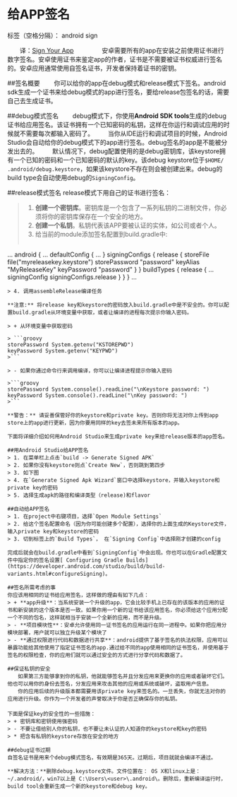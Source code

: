 ﻿# 给APP签名

标签（空格分隔）： android sign 

　　译：[Sign Your App](https://developer.android.com/studio/publish/app-signing.html)
　　
　　安卓需要所有的app在安装之前使用证书进行数字签名。安卓使用证书来鉴定app的作者，证书是不需要被证书权威进行签名的。安卓应用通常使用自签名证书，开发者保持着证书的密钥。

##签名概要
　　你可以给你的app在debug模式和release模式下签名。android sdk生成一个证书来给debug模式的app进行签名，要给release包签名的话，需要自己去生成证书。

##debug模式签名
　　debug模式下，你使用**Android SDK tools**生成的debug证书给应用签名。该证书拥有一个已知密码的私钥，这样在你运行和调试应用的时候就不需要每次都输入密码了。
　　当你从IDE运行和调试项目的时候，Android Studio会自动给你的debug模式下的app进行签名。debug签名的app是不能被分发出去的。
　　默认情况下，debug配置使用的是debug密钥库，该keystore拥有一个已知的密码和一个已知密码的默认的key。该debug keystore位于`$HOME/ .android/debug.keystore`，如果该keystore不存在则会被创建出来。debug的build type会自动使用debug的`SigningConfig`。

##release模式签名
release模式下用自己的证书进行签名：
> 1. **创建一个密钥库**。密钥库是一个包含了一系列私钥的二进制文件，你必须将你的密钥库保存在一个安全的地方。
> 2. **创建一个私钥**。私钥代表该APP要被认证的实体，如公司或者个人。
> 3. 给当前的module添加签名配置到build.gradle中:
> ```groovy
...
android {
    ...
    defaultConfig { ... }
    signingConfigs {
        release {
            storeFile file("myreleasekey.keystore")
            storePassword "password"
            keyAlias "MyReleaseKey"
            keyPassword "password"
        }
    }
    buildTypes {
        release {
            ...
            signingConfig signingConfigs.release
        }
    }
}
...
```
> 4. 调用assembleRelease编译任务

**注意:** 将release key和keystore的密码放入build.gradle中是不安全的。你可以配置build.gradle从环境变量中获取，或者让编译的进程每次提示你输入密码。
    
> + 从环境变量中获取密码

> ```groovy
storePassword System.getenv("KSTOREPWD")
keyPassword System.getenv("KEYPWD")
>```

> - 如果你通过命令行来调用编译，你可以让编译进程提示你输入密码

>```groovy
storePassword System.console().readLine("\nKeystore password: ")
keyPassword System.console().readLine("\nKey password: ")
>```

**警告：** 请妥善保管好你的keystore和private key。否则你将无法对你上传到app store上的app进行更新，因为你要用同样的key去签未来所有版本的app。

下面将详细介绍如何用Android Studio来生成private key来给release版本的app签名。

##用Android Studio给APP签名
> 1. 在菜单栏上点击`build -> Generate Signed APK`
> 2. 如果你没有keystore则点`Create New`，否则跳到第四步
> 3. 如下图
> 4. 在`Generate Signed Apk Wizard`窗口中选择keystore，并输入keystore和private key的密码
> 5. 选择生成apk的路径和编译类型（release)和flavor

##自动给APP签名
> 1. 在project中右键项目，选择`Open Module Settings`
> 2. 给这个签名配置命名（因为你可能创建多个配置），选择你的上面生成的Keystore文件，输入private key和keystore的密码
> 3. 切到标签上的`Build Types`， 在`Signing Config`中选择刚才创建的config

完成后就会在build.gradle中看到`SigningConfig`中会出现。你也可以在Gradle配置文件中指定你的签名设置[ Configuring Gradle Builds](https://developer.android.com/studio/build/build-variants.html#configureSigning)。

##签名所需考虑的事
你应该用相同的证书给应用签名，这样做的理由有如下几点：
> + **app升级**：当系统安装一个升级的app，它会比较手机上已存在的该版本的应用的证书和新安装的这个版本是否一致。如果你用一个新的证书给该应用签名，你必须给这个应用分配一个不同的包名，这样就相当于安装一个全新的应用，而不是升级。
> - **项目模块性**：安卓允许使用同一证书签名的应用运行在同一进程中。如果你把应用分模块部署，用户就可以独立升级某个模块了
> - **通过权限进行代码和数据进行共享**：android提供了基于签名的执法权限，应用可以暴露功能给其他使用了指定证书签名的app.通过给不同的app使用相同的证书签名，并使用基于签名的权限检查，你的应用们就可以通过安全的方式进行分享代码和数据了。

##保证私钥的安全
　　如果第三方能够拿到你的私钥，他就能够签名并且分发应用来更换你的应用或者破坏它们。他也可以用你的身份去签名，分发应用来攻击其他的应用或系统或破坏，盗取用户信息。
　　你的应用后续的升级版本都需要用该private key来签名的。一旦丢失，你就无法对你的应用进行升级。你作为一个开发者的声誉取决于你是否正确保存你的私钥。
　　
下面是保证key的安全性的一些措施：
> + 密钥库和密钥使用强密码
> - 不要让借给别人你的私钥，也不要让未认证的人知道你的keystore和key的密码
> * 把含有私钥的keystore存放在安全的地方

##debug证书过期
自签名证书是用来个debug模式签名，有效期是365天。过期后，项目就就会编译不通过。

**解决方法：**删除debug.keystore文件。文件位置在： OS X和linux上是：~/.android/，win7以上是 C:\Users\<user>\.android\。删除后，重新编译运行时，build tool会重新生成一个新的keystore和debug key。




